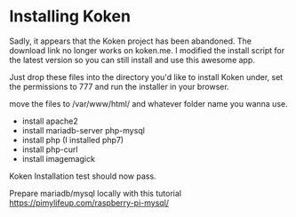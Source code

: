 # Installing Koken

Sadly, it appears that the Koken project has been abandoned. The download link no longer works on koken.me. I modified the install script for the latest version so you can still install and use this awesome app.

Just drop these files into the directory you'd like to install Koken under, set the permissions to 777 and run the installer in your browser.

move the files to /var/www/html/ and whatever folder name you wanna use.

- install apache2
- install mariadb-server php-mysql
- install php (I installed php7)
- install php-curl
- install imagemagick

Koken Installation test should now pass.

Prepare mariadb/mysql locally with this tutorial https://pimylifeup.com/raspberry-pi-mysql/
